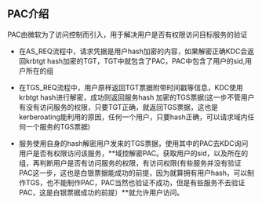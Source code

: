 ## PAC介绍

PAC由微软为了访问控制而引入，用于解决用户是否有权限访问目标服务的验证

+ 在AS_REQ流程中，请求凭据是用户hash加密的内容，如果解密正确KDC会返回krbtgt hash加密的TGT，TGT中就包含了PAC，PAC中包含了用户的sid,用户所在的组

+ 在TGS_REQ流程中，用户原样返回TGT票据附带时间戳等信息，KDC使用krbtgt hash进行解密，成功则返回服务hash 加密的TGS票据(这一步不管用户有没有访问服务的权限，只要TGT正确，就返回TGS票据，这也是kerberoating能利用的原因，任何一个用户，只要hash正确，可以请求域内任何一个服务的TGS票据)

+ 服务使用自身的hash解密用户发来的TGS票据，使用其中的PAC去KDC询问用户是否有权限访问该服务，**域控解密PAC。获取用户的sid，以及所在的组，再判断用户是否有访问服务的权限，有访问权限(有些服务并没有验证PAC这一步，这也是白银票据能成功的前提，因为就算拥有用户hash，可以制作TGS，也不能制作PAC，PAC当然也验证不成功，但是有些服务不去验证PAC，这是白银票据成功的前提）**就允许用户访问。